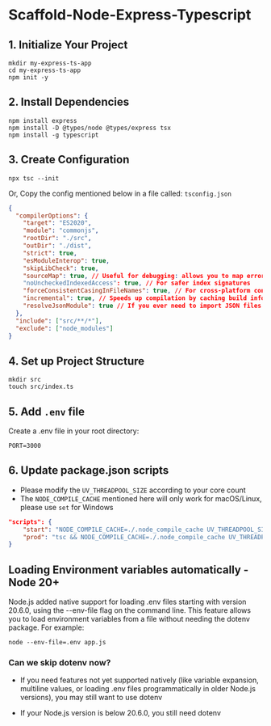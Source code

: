 # Scaffold-Node-Express-Typescript

## 1. Initialize Your Project

```shell
mkdir my-express-ts-app
cd my-express-ts-app
npm init -y
```

## 2. Install Dependencies

```shell
npm install express
npm install -D @types/node @types/express tsx
npm install -g typescript
```

## 3. Create Configuration

```shell
npx tsc --init
```

Or, Copy the config mentioned below in a file called: `tsconfig.json`

```json
{
  "compilerOptions": {
    "target": "ES2020",
    "module": "commonjs",
    "rootDir": "./src",
    "outDir": "./dist",
    "strict": true,
    "esModuleInterop": true,
    "skipLibCheck": true,
    "sourceMap": true, // Useful for debugging: allows you to map errors in JS back to TS
    "noUncheckedIndexedAccess": true, // For safer index signatures
    "forceConsistentCasingInFileNames": true, // For cross-platform consistency.
    "incremental": true, // Speeds up compilation by caching build info
    "resolveJsonModule": true // If you ever need to import JSON files
  },
  "include": ["src/**/*"],
  "exclude": ["node_modules"]
}
```

## 4. Set up Project Structure

```shell
mkdir src
touch src/index.ts
```

## 5. Add `.env` file

Create a .env file in your root directory:

```
PORT=3000
```

## 6. Update package.json scripts

- Please modify the `UV_THREADPOOL_SIZE` according to your core count
- The `NODE_COMPILE_CACHE` mentioned here will only work for macOS/Linux, please use `set` for Windows

```json
"scripts": {
    "start": "NODE_COMPILE_CACHE=./.node_compile_cache UV_THREADPOOL_SIZE=8 tsx watch --env-file=.env src/index.ts",
    "prod": "tsc && NODE_COMPILE_CACHE=./.node_compile_cache UV_THREADPOOL_SIZE=8 node --env-file=.env dist/index.js"
}
```

## Loading Environment variables automatically - Node 20+

Node.js added native support for loading .env files starting with version 20.6.0, using the --env-file flag on the command line. This feature allows you to load environment variables from a file without needing the dotenv package. For example:

```shell
node --env-file=.env app.js
```

### Can we skip dotenv now?

- If you need features not yet supported natively (like variable expansion, multiline values, or loading .env files programmatically in older Node.js versions), you may still want to use dotenv

- If your Node.js version is below 20.6.0, you still need dotenv
